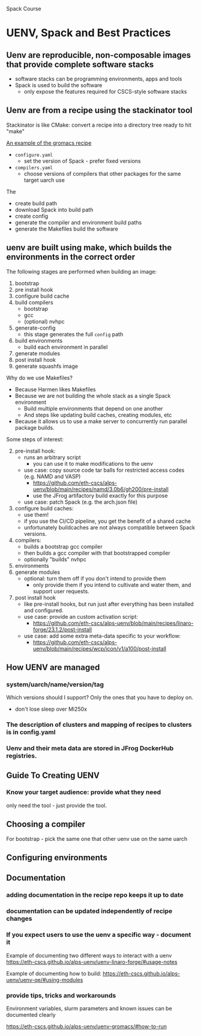 Spack Course

# UENV, Spack and Best Practices


## Uenv are reproducible, non-composable images that provide complete software stacks

- software stacks can be programming environments, apps and tools
- Spack is used to build the software
    - only expose the features required for CSCS-style software stacks

## Uenv are from a recipe using the stackinator tool

Stackinator is like CMake: convert a recipe into a directory tree ready to hit "make"

[An example of the gromacs recipe](https://github.com/eth-cscs/alps-uenv/blob/main/recipes/gromacs/2024/gh200-mpi/compilers.yaml)

* `configure.yaml`
    - set the version of Spack - prefer fixed versions
* `compilers.yaml`
    - choose versions of compilers that other packages for the same target uarch use

The 
- create build path
- download Spack into build path
- create config
- generate the compiler and environment build paths
- generate the Makefiles build the software

## uenv are built using make, which builds the environments in the correct order

The following stages are performed when building an image:

1. bootstrap
2. pre install hook
3. configure build cache
4. build compilers
    - bootstrap
    - gcc
    - (optional) nvhpc
5. generate-config
    - this stage generates the full `config` path
6. build environments
    - build each environment in parallel
7. generate modules
8. post install hook
9. generate squashfs image

Why do we use Makefiles?
- Because Harmen likes Makefiles
- Because we are not building the whole stack as a single Spack environment
    - Build multiple environments that depend on one another
    - And steps like updating build caches, creating modules, etc
- Because it allows us to use a make server to concurrently run parallel package builds.

Some steps of interest:

2. pre-install hook:
    - runs an arbitrary script
        - you can use it to make modifications to the uenv
    - use case: copy source code tar balls for restricted access codes (e.g. NAMD and VASP)
        - https://github.com/eth-cscs/alps-uenv/blob/main/recipes/namd/3.0b6/gh200/pre-install
        - use the JFrog artifactory build exactly for this purpose
    - use case: patch Spack (e.g. the arch.json file)
3. configure build caches:
    - use them!
    - if you use the CI/CD pipeline, you get the benefit of a shared cache
    - unfortunately buildcaches are not always compatible between Spack versions.
4. compilers:
    - builds a bootstrap gcc compiler
    - then builds a gcc compiler with that bootstrapped compiler
    - optionally "builds" nvhpc
5. environments
7. generate modules
    - optional: turn them off if you don't intend to provide them
        - only provide them if you intend to cultivate and water them, and support user requests.
8. post install hook
    - like pre-install hooks, but run just after everything has been installed and configured.
    - use case: provide an custom activation script:
        - https://github.com/eth-cscs/alps-uenv/blob/main/recipes/linaro-forge/23.1.2/post-install
    - use case: add some extra meta-data specific to your workflow:
        - https://github.com/eth-cscs/alps-uenv/blob/main/recipes/wcp/icon/v1/a100/post-install

## How UENV are managed

### system/uarch/name/version/tag


Which versions should I support? Only the ones that you have to deploy on.
- don't lose sleep over Mi250x

### The description of clusters and mapping of recipes to clusters is in config.yaml

### Uenv and their meta data are stored in JFrog DockerHub registries.

## Guide To Creating UENV

### Know your target audience: provide what they need

only need the tool - just provide the tool.


## Choosing a compiler

For bootstrap - pick the same one that other uenv use on the same uarch

## Configuring environments


## Documentation

### adding documentation in the recipe repo keeps it up to date

### documentation can be updated independently of recipe changes

### If you expect users to use the uenv a specific way - document it

Example of documenting two different ways to interact with a uenv
https://eth-cscs.github.io/alps-uenv/uenv-linaro-forge/#usage-notes

Example of documenting how to build:
https://eth-cscs.github.io/alps-uenv/uenv-qe/#using-modules

### provide tips, tricks and workarounds

Environment variables, slurm parameters and known issues can be documented clearly

https://eth-cscs.github.io/alps-uenv/uenv-gromacs/#how-to-run
